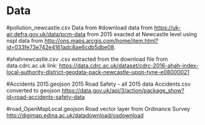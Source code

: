 # Data

#pollution_newcastle.csv
Data from #download data from https://uk-air.defra.gov.uk/data/pcm-data from 2015 exacted at Newcastle level using nspl 
data from http://ons.maps.arcgis.com/home/item.html?id=033fe73e742e4161adc8ae6cdb5dbe08. 


#ahahnewcastle.csv
.csv extracted from the download file from data.cdrc.ac.uk link:
https://data.cdrc.ac.uk/dataset/cdrc-2016-ahah-index-local-authority-district-geodata-pack-newcastle-upon-tyne-e08000021

#Accidents 2015.geojson
2015 Road Safety - all 2015 data Accidents.csv converted to geojson
https://data.gov.uk/api/3/action/package_show?id=road-accidents-safety-data

#road_OpenMapLocal.geojson
Road vector layer from Ordinance Survey
http://digimap.edina.ac.uk/datadownload/osdownload
